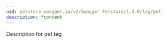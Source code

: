 ```yaml
---
uid: petstore.swagger.io/v2/Swagger Petstore/1.0.0/tag/pet
description: *content
---
```


Description for pet tag